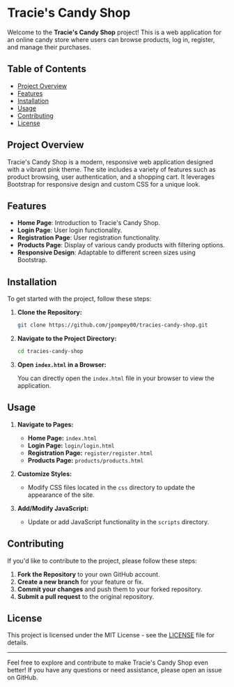 # Tracie's Candy Shop

Welcome to the **Tracie's Candy Shop** project! This is a web application for an online candy store where users can browse products, log in, register, and manage their purchases.

## Table of Contents

- [Project Overview](#project-overview)
- [Features](#features)
- [Installation](#installation)
- [Usage](#usage)
- [Contributing](#contributing)
- [License](#license)

## Project Overview

Tracie's Candy Shop is a modern, responsive web application designed with a vibrant pink theme. The site includes a variety of features such as product browsing, user authentication, and a shopping cart. It leverages Bootstrap for responsive design and custom CSS for a unique look.

## Features

- **Home Page**: Introduction to Tracie's Candy Shop.
- **Login Page**: User login functionality.
- **Registration Page**: User registration functionality.
- **Products Page**: Display of various candy products with filtering options.
- **Responsive Design**: Adaptable to different screen sizes using Bootstrap.

## Installation

To get started with the project, follow these steps:

1. **Clone the Repository:**

    ```bash
    git clone https://github.com/jpompey00/tracies-candy-shop.git
    ```

2. **Navigate to the Project Directory:**

    ```bash
    cd tracies-candy-shop
    ```

3. **Open `index.html` in a Browser:**

    You can directly open the `index.html` file in your browser to view the application.

## Usage

1. **Navigate to Pages:**
   - **Home Page:** `index.html`
   - **Login Page:** `login/login.html`
   - **Registration Page:** `register/register.html`
   - **Products Page:** `products/products.html`

2. **Customize Styles:**
   - Modify CSS files located in the `css` directory to update the appearance of the site.

3. **Add/Modify JavaScript:**
   - Update or add JavaScript functionality in the `scripts` directory.

## Contributing

If you'd like to contribute to the project, please follow these steps:

1. **Fork the Repository** to your own GitHub account.
2. **Create a new branch** for your feature or fix.
3. **Commit your changes** and push them to your forked repository.
4. **Submit a pull request** to the original repository.

## License

This project is licensed under the MIT License - see the [LICENSE](LICENSE) file for details.

---

Feel free to explore and contribute to make Tracie's Candy Shop even better! If you have any questions or need assistance, please open an issue on GitHub.
